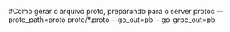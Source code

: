 #Como gerar o arquivo proto, preparando para o server
protoc --proto_path=proto proto/*.proto --go_out=pb --go-grpc_out=pb